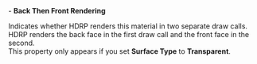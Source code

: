 <tr>
<td>- <strong>Back Then Front Rendering</strong></td>
<td></td>
<td></td>
<td>

Indicates whether HDRP renders this material in two separate draw calls. HDRP renders the back face in the first draw call and the front face in the second.<br/>This property only appears if you set <strong>Surface Type</strong> to <strong>Transparent</strong>.

</td>
</tr>
